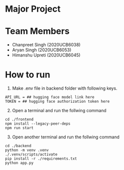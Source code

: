 # Major Project

# Team Members
- Chanpreet Singh (2020UCB6038)
- Aryan Singh (2020UCB6053)
- Himanshu Upreti (2020UCB6045)

# How to run
1. Make .env file in backend folder with following keys.
```
API_URL = ## hugging face model link here
TOKEN = ## hugging face authorization token here
```
2. Open a terminal and run the follwing command
```
cd ./frontend
npm install --legacy-peer-deps
npm run start
```
3. Open another terminal and run the follwing command
```
cd ./backend
python -m venv .venv
./.venv/scripts/activate
pip install -r ./requirements.txt
python app.py
```